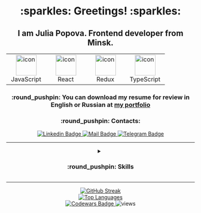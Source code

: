 <div align="center">
<h1> :sparkles: Greetings! :sparkles: </h1>
<h2> I am Julia Popova. Frontend developer from Minsk.</h2>
    <table align="center">
     <tbody>
         <tr>
     <td align="center" width="90">
      <a target="_blank" rel="noopener noreferrer nofollow" href="https://techstack-generator.vercel.app/js-icon.svg"><img src="https://techstack-generator.vercel.app/js-icon.svg" alt="icon" width="55" height="55" data-canonical-src="https://techstack-generator.vercel.app/ts-icon.svg" style="max-width: 100%;"></a>
      <br>JavaScript
    </td>    
    <td align="center" width="90">
      <a target="_blank" rel="noopener noreferrer nofollow" href="https://camo.githubusercontent.com/48a026f4399514afed27e76efb9f48e139a0ba4b613d933a8c7a094dc1da475c/68747470733a2f2f74656368737461636b2d67656e657261746f722e76657263656c2e6170702f72656163742d69636f6e2e737667"> 
           <img src="https://camo.githubusercontent.com/48a026f4399514afed27e76efb9f48e139a0ba4b613d933a8c7a094dc1da475c/68747470733a2f2f74656368737461636b2d67656e657261746f722e76657263656c2e6170702f72656163742d69636f6e2e737667" alt="icon" width="55" height="55" data-canonical-src="https://techstack-generator.vercel.app/react-icon.svg" style="max-width: 100%;"></a>
      <br>React
    </td>
    <td align="center" width="90">
      <a target="_blank" rel="noopener noreferrer nofollow" href="https://camo.githubusercontent.com/f11e1481e5e3499035c7d93b1c29b4ae58c79a188807c27fefb457ffd3ff8963/68747470733a2f2f74656368737461636b2d67656e657261746f722e76657263656c2e6170702f72656475782d69636f6e2e737667">
           <img src="https://camo.githubusercontent.com/f11e1481e5e3499035c7d93b1c29b4ae58c79a188807c27fefb457ffd3ff8963/68747470733a2f2f74656368737461636b2d67656e657261746f722e76657263656c2e6170702f72656475782d69636f6e2e737667" alt="icon" width="55" height="55" data-canonical-src="https://techstack-generator.vercel.app/redux-icon.svg" style="max-width: 100%;"></a>
      <br>Redux
    </td>
    <td align="center" width="90">
      <a target="_blank" rel="noopener noreferrer nofollow" href="https://camo.githubusercontent.com/b8dc7de058b6dca715cef009bc63e74b49f0747d6252cff3da6e7289bf8774d1/68747470733a2f2f74656368737461636b2d67656e657261746f722e76657263656c2e6170702f74732d69636f6e2e737667"><img src="https://camo.githubusercontent.com/b8dc7de058b6dca715cef009bc63e74b49f0747d6252cff3da6e7289bf8774d1/68747470733a2f2f74656368737461636b2d67656e657261746f722e76657263656c2e6170702f74732d69636f6e2e737667" alt="icon" width="55" height="55" data-canonical-src="https://techstack-generator.vercel.app/ts-icon.svg" style="max-width: 100%;"></a>
      <br>TypeScript
    </td>       
         </tr>
     </tbody>
    </table>
     <h3 style="vertical-align: middle;"> :round_pushpin: You can download my resume for review in English or Russian at <a href="https://veluat.github.io/portfolio" target="_blank">my portfolio</a></h3>
<h3> :round_pushpin: Contacts: </h3>
<a href="https://www.linkedin.com/in/julia-popova-developer/" target="_blank">
    <img src="https://img.shields.io/badge/LinkedIn-0A66C2.svg?style=for-the-badge&amp;logo=LinkedIn&amp;logoColor=white"  alt="Linkedin Badge" style="max-width: 100%;">
  </a>
    <a href="mailto:j.popova.dev@gmail.com">
   <img src="https://img.shields.io/badge/Gmail-EA4335.svg?style=for-the-badge&amp;logo=Gmail&amp;logoColor=white" alt="Mail Badge" style="max-width: 100%;">
   </a>
    <a href="https://t.me/veluat" target="_blank">
  <img src="https://img.shields.io/badge/Telegram-26A5E4.svg?style=for-the-badge&amp;logo=Telegram&amp;logoColor=white" alt="Telegram Badge" style="max-width: 100%;">
</a>  
    <hr/>
    <details>
  <summary><h3> :round_pushpin: Skills</h3></summary>
<img src="https://img.shields.io/badge/javascript-%23F7DF1E.svg?style=for-the-badge&logo=javascript&logoColor=%23323330" alt="JavaScript Badge">
<img src="https://img.shields.io/badge/typescript-%23007ACC.svg?style=for-the-badge&logo=typescript&logoColor=white" alt="TypeScript Badge">
<img src="https://img.shields.io/badge/react-%2320232a.svg?style=for-the-badge&logo=react&logoColor=%2361DAFB" alt="React Badge">
<img src="https://img.shields.io/badge/React_Router-CA4245?style=for-the-badge&logo=react-router&logoColor=white" alt="React Router Badge">
<img src="https://img.shields.io/badge/React_Query-FF4154?style=for-the-badge&logo=ReactQuery&logoColor=white" alt="React Query Badge">
<img src="https://img.shields.io/badge/redux-%23593d88.svg?style=for-the-badge&logo=redux&logoColor=white" alt="Redux Badge">
<img src="https://img.shields.io/badge/redux_toolkit-%23593d88.svg?style=for-the-badge&logo=redux&logoColor=white" alt="Redux Toolkit Badge">
<img src="https://img.shields.io/badge/Redux%20saga-%23593d88?style=for-the-badge&logo=redux%20saga&logoColor=white" alt="Redux Saga Badge">
<img src="https://img.shields.io/badge/React%20Hook%20Form-%23EC5990.svg?style=for-the-badge&logo=reacthookform&logoColor=white" alt="React Hook Form Badge">
<img src="https://img.shields.io/badge/Formik/Yup-black?style=for-the-badge&amp;logo=formik&amp;logoColor=white" alt="Formik Badge">
<img src="https://img.shields.io/badge/node.js-6DA55F?style=for-the-badge&logo=node.js&logoColor=white" alt="Node.js Badge">
<img src="https://img.shields.io/badge/Axios-5A29E4.svg?style=for-the-badge&amp;logo=Axios&amp;logoColor=white" alt="Axios Badge">
<img src="https://img.shields.io/badge/Postman-FF6C37?style=for-the-badge&logo=Postman&logoColor=white" alt="Postman Badge">
<img src="https://img.shields.io/badge/-Swagger-%23Clojure?style=for-the-badge&logo=swagger&logoColor=white" alt="Swagger Badge">
<img src="https://img.shields.io/badge/-jest-%23C21325?style=for-the-badge&logo=jest&logoColor=white" alt="Jest Badge">
<img src="https://img.shields.io/badge/-Storybook-FF4785?style=for-the-badge&logo=storybook&logoColor=white" alt="Storybook Badge">
<img src="https://img.shields.io/badge/prettier-1A2C34?style=for-the-badge&amp;logo=prettier&amp;logoColor=F7BA3E" alt="Prettier Badge">
<img src="https://img.shields.io/badge/eslint-3A33D1?style=for-the-badge&logo=eslint&logoColor=white" alt="ESLint Badge">
<img src="https://img.shields.io/badge/git-%23F05033.svg?style=for-the-badge&logo=git&logoColor=white" alt="Git">
<img src="https://img.shields.io/badge/Lodash-3492FF?style=for-the-badge&logo=lodash&logoColor=white"" alt="Lodash Badge">
<img src="https://img.shields.io/badge/html5-%23E34F26.svg?style=for-the-badge&logo=html5&logoColor=white" alt="HTML5 Badge">
<img src="https://img.shields.io/badge/css3-%231572B6.svg?style=for-the-badge&logo=css3&logoColor=white" alt="CSS3 Badge">
<img src="https://img.shields.io/badge/SASS-hotpink.svg?style=for-the-badge&logo=SASS&logoColor=white" alt="SASS Badge">
<img src="https://img.shields.io/badge/styled--components-DB7093?style=for-the-badge&logo=styled-components&logoColor=white" alt="Styled Components Badge">
<img src="https://img.shields.io/badge/Material%20UI-007FFF?style=for-the-badge&logo=mui&logoColor=white" alt="MUI Badge">
<img src="https://img.shields.io/badge/radix%20ui-161618.svg?style=for-the-badge&logo=radix-ui&logoColor=white" alt="Radix UI Badge">
<img src="https://img.shields.io/badge/Ant%20Design-1890FF?style=for-the-badge&logo=antdesign&logoColor=white" alt="Ant Design Badge">
<img src="https://img.shields.io/badge/Bootstrap-563D7C?style=for-the-badge&logo=bootstrap&logoColor=white" alt="Bootstrap Badge">
<img src="https://img.shields.io/badge/figma-%23F24E1E.svg?style=for-the-badge&logo=figma&logoColor=white" alt="Figma">
<img src="https://img.shields.io/badge/webstorm-143?style=for-the-badge&logo=webstorm&logoColor=white&color=black" alt="WebStorm">
<img src="https://img.shields.io/badge/Visual_Studio_Code-0078D4?style=for-the-badge&logo=visual%20studio%20code&logoColor=white" alt="Visual Studio Code">
<img src="https://img.shields.io/badge/Netlify-00C7B7?style=for-the-badge&logo=netlify&logoColor=white" alt="Netlify">
<img src="https://img.shields.io/badge/vercel-%23000000.svg?style=for-the-badge&logo=vercel&logoColor=white" alt="Vercel">
<img src="https://img.shields.io/badge/heroku-%23430098.svg?style=for-the-badge&logo=heroku&logoColor=white" alt="Heroku">
<img src="https://img.shields.io/badge/github%20pages-121013?style=for-the-badge&logo=github&logoColor=white alt="Github Page">
<img src="https://img.shields.io/badge/Vite-B73BFE?style=for-the-badge&logo=vite&logoColor=FFD62E" alt="Vite">
<img src="https://img.shields.io/badge/pnpm-%234a4a4a.svg?style=for-the-badge&logo=pnpm&logoColor=f69220" alt="PNPM">
<img src="https://img.shields.io/badge/NPM-%23CB3837.svg?style=for-the-badge&logo=npm&logoColor=white" alt="NPM">
<img src="https://img.shields.io/badge/yarn-%232C8EBB.svg?style=for-the-badge&logo=yarn&logoColor=white" alt="Yarn">
<img src="https://img.shields.io/badge/chatGPT-74aa9c?style=for-the-badge&logo=openai&logoColor=white" alt="ChatGPT">
    </details>
<hr/>
    <a href="https://git.io/streak-stats">
  <img src="https://github-readme-streak-stats.herokuapp.com/?user={veluat}&theme=blood&date_format=j%20M%5B%20Y%5D" alt="GitHub Streak">
</a> <br/>
    <a href="https://github.com/veluat/github-readme-stats">
  <img src="https://github-readme-stats.vercel.app/api/top-langs/?username=veluat&layout=compact" alt="Top Languages">
</a>
    <br/>
<a href="https://www.codewars.com/users/veluat" target="_blank">
  <img src="https://www.codewars.com/users/veluat/badges/micro" alt="Codewars Badge">
</a>
    <img src="https://komarev.com/ghpvc/?username=veluat" alt="views"></div>





 
